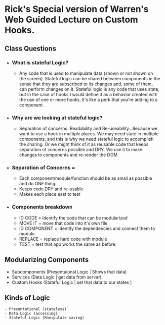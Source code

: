 # Rick's Special version of Warren's Web Guided Lecture on Custom Hooks.

## Class Questions

- ### What is stateful Logic?
  -  Any code that is used to manipulate data (shown or not shown on the screen). Stateful logic can be shared between components in the sense that they are subscribed to its changes and, some of them, can perform changes on it. Stateful logic is any code that uses state, but in the case of hooks I would define it as a behavior created with the use of one or more hooks. It's like a perk that you're adding to a component.

- ### Why are we looking at stateful logic?
  -  Separation of concerns. Readability and Re-useability…Because we want to use a hook in multiple places. We may need state in multiple components, and this is why we need stateful logic to accomplish the sharing. Or we might think of it as reusable code that keeps separation of concerns possible and DRY. We use it to make changes to components and re-render the DOM. 

- ### Separation of Concerns = 
  - Each component/module/function should be as small as possible and do ONE thing. 
  - Keeps code DRY and re-usable
  - Makes each piece east to test

- ### Components breakdown
  - ID CODE = Identify the code that can be modularized
  - MOVE IT = move that code into it's own file
  - ID COMPONENT = identify the dependencies and connect them to module
  - REPLACE = replace hard code with module
  - TEST = test that app works the same as before. 

## Modularizing Components
  - Subcomponents (Presentaional Logic | Shows that data)
  - Services (Data Logic | get data from server)
  - Custom Hooks (Stateful Logic | set that data to our states )

## Kinds of Logic
    - Presentational (stateless)
    - Data Logic (accessing)
    - Stateful Logic (Manipulate saving)